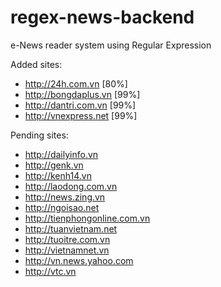 regex-news-backend
==================

e-News reader system using Regular Expression

Added sites:

- http://24h.com.vn       [80%]
- http://bongdaplus.vn    [99%]
- http://dantri.com.vn    [99%]
- http://vnexpress.net    [99%]

Pending sites:

- http://dailyinfo.vn
- http://genk.vn
- http://kenh14.vn
- http://laodong.com.vn
- http://news.zing.vn
- http://ngoisao.net
- http://tienphongonline.com.vn
- http://tuanvietnam.net
- http://tuoitre.com.vn
- http://vietnamnet.vn
- http://vn.news.yahoo.com
- http://vtc.vn